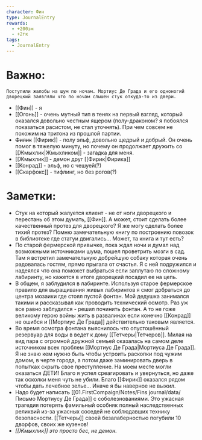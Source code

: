 ```yaml
---
character: Фин
type: JournalEntry
rewards:
  - +200зм
  - +2гк
tags:
  - JournalEntry
---
```

# Важно:
```
Поступили жалобы на шум по ночам. Мортиус Де Града и его одноногий дворецкий заявляли что по ночам слышен стук откуда-то из двери.
```
- [[Фин]] - я
- [[Огонь]] - очень мутный тип в тенях на первый взгляд, который оказался довольно честным ящером (полу-драконом? я побоялся показаться расистом, не стал уточнять). При чем совсем не похожим на тритона из прошлой партии.
- ~~Филик~~ [[Фирик]] - полу эльф, довольно щедрый и добрый. Он очень помог в тяжелую минуту, но почему он продолжает дружить со [[Жмыхлик|Жмыхликом]] - загадка для меня.
- [[Жмыхлик]] - демон друг [[Фирик|Фирика]]
- [[Конрад]] - эльф, но с чешуей(?)
- [[Скарфокс]] - тифлинг, но без рогов(?)

# Заметки:
- Стук на который жалуется клиент - не от ноги дворецкого и перестань об этом думать, [[Фин]]. А может, стоит сделать более качественный протез для дворецкого? Я же могу сделать более тихий протез? Помню замечательную книгу по построению повозок в библиотеке где статуи двигались... Может, та книга и тут есть?
- По старой фермерской привычке, пока ждал ночи и думал над возможными источниками шума, пошел проветрить мозги в сад. Там я встретил замечательную добрейшую собаку которая очень радовалась гостям, прямо прыгала от счастья. Я с ней подружился и надеялся что она поможет выбраться если заплутаю по сложному лабиринту, но кажется в итоге дворецкий посадил ее на цепь. 
- В общем, я заблудился в лабиринте. Используя старое фермерское правило для выращивания живых лабиринтов я смог добраться до центра мозаики где стоял пустой фонтан. Мой дедушка занимался такими и рассказывал как проводить технический осмотр. Раз уж все равно заблудился - решил починить фонтан. А то не гоже великому герою войны жить в развалинах если конечно [[Конрад]] не ошибся и [[Мортиус Де Града]] действительно таковым является.
- Во время осмотра фонтана выяснилось что опустошённый резервуар для воды в ведет к дому [[Тетчеры|Тетчеров]]. Милая на вид пара с огромной дружной семьей оказалась на самом деле источником всех проблем [[Мортиус Де Града|Мортиуса Де Града]]. Я не знаю кем нужно быть чтобы устроить раскопки под чужим домом, в черте города, а потом даже заминировать дверь в попытках скрыть свое преступление. На моем месте могли оказаться ДЕТИ! Благо я успел среагировать и увернуться, но даже так осколки меня чуть не убили. Благо [[Фирик]] оказался рядом чтобы дать лечебное зелье... Иначе я бы наверное не выжил.
- Надо будет написать [[01.FirstCompaign/Notes/Fins journal/data/Письмо Мортиусу Де Града]] с соболезнованиями. Это ужасная трагедия потерять фамильный особняк полный наследственных реликвий из-за ужасных соседей не соблюдавших технику безопасности. [[Тетчеры]] своей безалаберностью погубили 10 дворфов, своих же кузенов!
- _[[Жмыхлик]] это просто бес, не демон._